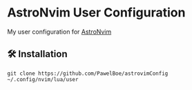 # AstroNvim User Configuration

My user configuration for [AstroNvim](https://github.com/AstroNvim/AstroNvim)

## 🛠️ Installation

```shell
git clone https://github.com/PawelBoe/astrovimConfig ~/.config/nvim/lua/user
```
